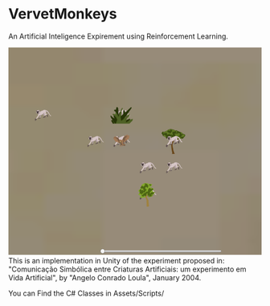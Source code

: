 # VervetMonkeys
An Artificial Inteligence Expirement using Reinforcement Learning.

<img src="./print.png"></img>
This is an implementation in Unity of the experiment proposed in:
"Comunicação Simbólica entre Criaturas Artificiais: um experimento em Vida Artificial", by "Angelo Conrado Loula", January 2004.

You can Find the C# Classes in Assets/Scripts/
